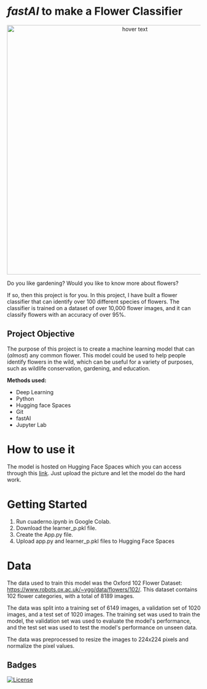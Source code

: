 
# *fastAI* to make a Flower Classifier

<p align="center">
  <img src="https://encrypted-tbn0.gstatic.com/images?q=tbn:ANd9GcSkJRaQR9N7WaO8iv2w3Or7D2gQNF1mwpxbjA&usqp=CAU" width="650" title="hover text">
</p>



Do you like gardening? Would you like to know more about flowers?

If so, then this project is for you. In this project, I have built a flower classifier that can identify over 100 different species of flowers. The classifier is trained on a dataset of over 10,000 flower images, and it can classify flowers with an accuracy of over 95%.

## Project Objective


The purpose of this project is to create a machine learning model that can (_almost_) any common flower. This model could be used to help people identify flowers in the wild, which can be useful for a variety of purposes, such as wildlife conservation, gardening, and education.

__Methods used:__
 - Deep Learning
 - Python
 - Hugging face Spaces
 - Git
 - fastAI 
 - Jupyter Lab
 




# How to use it

The model is hosted on Hugging Face Spaces which you can access through this [link](https://huggingface.co/spaces/Mateocontreras/fastAI_flower_classif). Just upload the picture and let the model do the hard work.

# Getting Started

1.  Run cuaderno.ipynb in Google Colab.
2. Download the learner_p.pkl file.
3. Create the App.py file.
4. Upload app.py and learner_p.pkl files to Hugging Face Spaces
# Data
The data used to train this model was the Oxford 102 Flower Dataset: https://www.robots.ox.ac.uk/~vgg/data/flowers/102/. This dataset contains 102 flower categories, with a total of 8189 images. 

The data was split into a training set of 6149 images, a validation set of 1020 images, and a test set of 1020 images. The training set was used to train the model, the validation set was used to evaluate the model's performance, and the test set was used to test the model's performance on unseen data.

The data was preprocessed to resize the images to 224x224 pixels and normalize the pixel values.


## Badges


[![License](https://img.shields.io/badge/License-Apache_2.0-blue.svg)](https://opensource.org/licenses/Apache-2.0)


